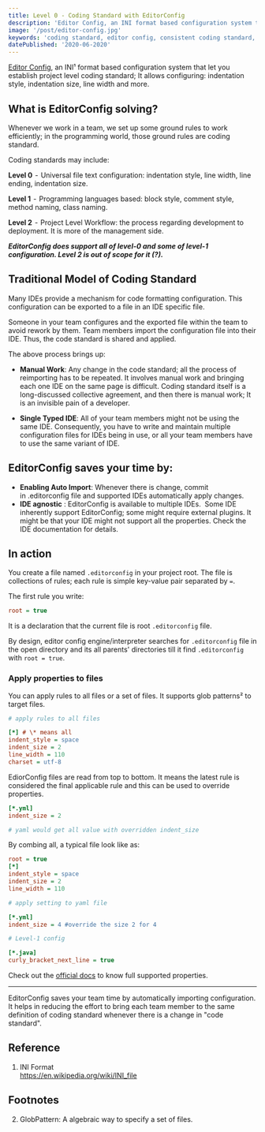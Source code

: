```yaml
---
title: Level 0 - Coding Standard with EditorConfig
description: 'Editor Config, an INI format based configuration system that let you establish project level coding standard; It allows configuring: indentation style, indentation size, line width and more'
image: '/post/editor-config.jpg'
keywords: 'coding standard, editor config, consistent coding standard, editor config guide, editorconfig tutorial'
datePublished: '2020-06-2020'
---
```


[Editor Config](https://editorconfig.org), an INI¹ format based configuration system that let you establish project level coding standard; It allows configuring: indentation style, indentation size, line width and more.

## What is EditorConfig solving?

Whenever we work in a team, we set up some ground rules to work efficiently; in the programming world, those ground rules are coding standard.

Coding standards may include:

**Level 0**  -  Universal file text configuration: indentation style, line width, line ending, indentation size.

**Level 1**  -  Programming languages based: block style, comment style, method naming, class naming.

**Level 2**  -  Project Level Workflow: the process regarding development to deployment. It is more of the management side.

**_EditorConfig does support all of level-0 and some of level-1 configuration. Level 2 is out of scope for it (?)._**

## Traditional Model of Coding Standard

Many IDEs provide a mechanism for code formatting configuration. This configuration can be exported to a file in an IDE specific file.

Someone in your team configures and the exported file within the team to avoid rework by them. Team members import the configuration file into their IDE. Thus, the code standard is shared and applied.

The above process brings up:

- **Manual Work**: Any change in the code standard; all the process of reimporting has to be repeated. It involves manual work and bringing each one IDE on the same page is difficult. Coding standard itself is a long-discussed collective agreement, and then there is manual work; It is an invisible pain of a developer.

- **Single Typed IDE**: All of your team members might not be using the same IDE. Consequently, you have to write and maintain multiple configuration files for IDEs being in use, or all your team members have to use the same variant of IDE.

## EditorConfig saves your time by:

- **Enabling Auto Import**: Whenever there is change, commit in .editorconfig file and supported IDEs automatically apply changes.
- **IDE agnostic** : EditorConfig is available to multiple IDEs. 
  Some IDE inherently support EditorConfig; some might require external plugins. It might be that your IDE might not support all the properties. Check the IDE documentation for details.

## In action

You create a file named `.editorconfig` in your project root. The file is collections of rules; each rule is simple key-value pair separated by `=`.

The first rule you write:

```ini
root = true
```

It is a declaration that the current file is root `.editorconfig` file.

By design, editor config engine/interpreter searches for `.editorconfig` file in the open directory and its all parents' directories till it find `.editorconfig` with `root = true`.

### Apply properties to files

You can apply rules to all files or a set of files. It supports glob patterns² to target files.

```ini
# apply rules to all files

[*] # \* means all
indent_style = space
indent_size = 2
line_width = 110
charset = utf-8
```

EdiorConfig files are read from top to bottom. It means the latest rule is considered the final applicable rule and this can be used to override properties.

```ini
[*.yml]
indent_size = 2

# yaml would get all value with overridden indent_size
```

By combing all, a typical file look like as:

```ini
root = true
[*]
indent_style = space
indent_size = 2
line_width = 110

# apply setting to yaml file

[*.yml]
indent_size = 4 #override the size 2 for 4

# Level-1 config

[*.java]
curly_bracket_next_line = true
```

Check out the [official docs](https://github.com/editorconfig/editorconfig/wiki/EditorConfig-Properties) to know full supported properties.

---

EditorConfig saves your team time by automatically importing configuration. It helps in reducing the effort to bring each team member to the same definition of coding standard whenever there is a change in "code standard".

## Reference

1. INI Format  
   https://en.wikipedia.org/wiki/INI_file

## Footnotes

2. GlobPattern: A algebraic way to specify a set of files.
